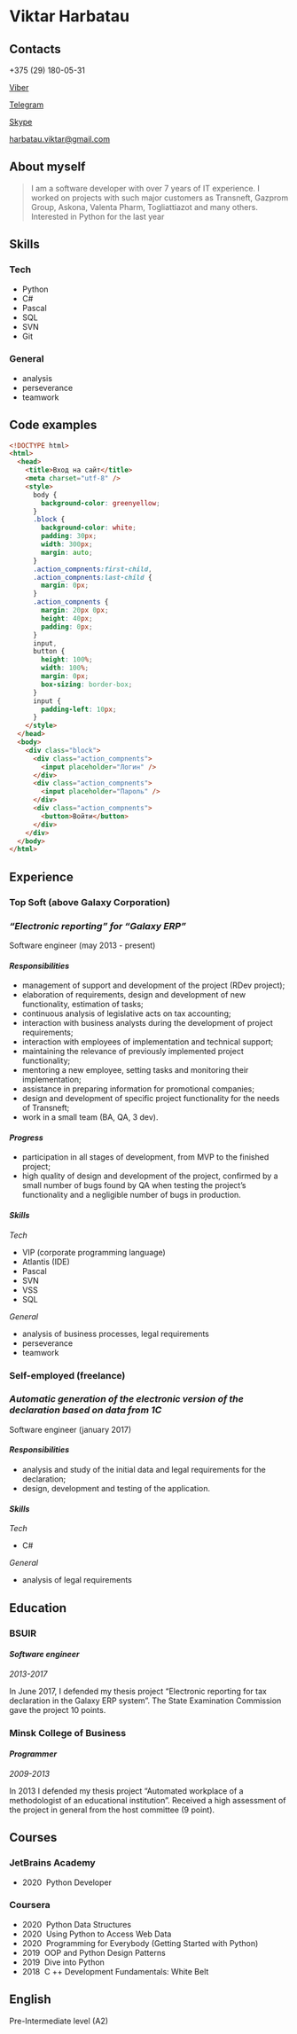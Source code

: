 # Viktar Harbatau

## Contacts

+375 (29) 180-05-31

[Viber](Viber://chat?number=375291800531)

[Telegram](https://t.me/Mamon1994)

[Skype](skype:live:opg007?chat)

<harbatau.viktar@gmail.com>

## About myself

> I am a software developer with over 7 years of IT experience. I worked on projects with such major customers as Transneft, Gazprom Group, Askona, Valenta Pharm, Togliattiazot and many others.  
> Interested in Python for the last year

## Skills

### Tech

- Python
- C#
- Pascal
- SQL
- SVN
- Git

### General

- analysis
- perseverance
- teamwork

## Code examples

```html
<!DOCTYPE html>
<html>
  <head>
    <title>Вход на сайт</title>
    <meta charset="utf-8" />
    <style>
      body {
        background-color: greenyellow;
      }
      .block {
        background-color: white;
        padding: 30px;
        width: 300px;
        margin: auto;
      }
      .action_compnents:first-child,
      .action_compnents:last-child {
        margin: 0px;
      }
      .action_compnents {
        margin: 20px 0px;
        height: 40px;
        padding: 0px;
      }
      input,
      button {
        height: 100%;
        width: 100%;
        margin: 0px;
        box-sizing: border-box;
      }
      input {
        padding-left: 10px;
      }
    </style>
  </head>
  <body>
    <div class="block">
      <div class="action_compnents">
        <input placeholder="Логин" />
      </div>
      <div class="action_compnents">
        <input placeholder="Пароль" />
      </div>
      <div class="action_compnents">
        <button>Войти</button>
      </div>
    </div>
  </body>
</html>
```

## Experience

### **Top Soft (above Galaxy Corporation)**

### _“Electronic reporting” for “Galaxy ERP”_

Software engineer (may 2013 - present)

#### _Responsibilities_

- management of support and development of the project (RDev project);
- elaboration of requirements, design and development of new functionality, estimation of tasks;
- continuous analysis of legislative acts on tax accounting;
- interaction with business analysts during the development of project requirements;
- interaction with employees of implementation and technical support;
- maintaining the relevance of previously implemented project functionality;
- mentoring a new employee, setting tasks and monitoring their implementation;
- assistance in preparing information for promotional companies;
- design and development of specific project functionality for the needs of Transneft;
- work in a small team (BA, QA, 3 dev).

#### _Progress_

- participation in all stages of development, from MVP to the finished project;
- high quality of design and development of the project, confirmed by a small number of bugs found by QA when testing the project’s functionality and a negligible number of bugs in production.

#### _Skills_

_Tech_

- VIP (corporate programming language)
- Atlantis (IDE)
- Pascal
- SVN
- VSS
- SQL

_General_

- analysis of business processes, legal requirements
- perseverance
- teamwork

### **Self-employed (freelance)**

### _Automatic generation of the electronic version of the declaration based on data from 1C_

Software engineer (january 2017)

#### _Responsibilities_

- analysis and study of the initial data and legal requirements for the declaration;
- design, development and testing of the application.

#### _Skills_

_Tech_

- C#

_General_

- analysis of legal requirements

## Education

### BSUIR

#### _Software engineer_

_2013-2017_

In June 2017, I defended my thesis project “Electronic reporting for tax declaration in the Galaxy ERP system”. The State Examination Commission gave the project 10 points.

### Minsk College of Business

#### _Programmer_

_2009-2013_

In 2013 I defended my thesis project “Automated workplace of a methodologist of an educational institution”. Received a high assessment of the project in general from the host committee (9 point).

## Courses

### JetBrains Academy

- 2020&nbsp;&nbsp;Python Developer

### Coursera

- 2020&nbsp;&nbsp;Python Data Structures
- 2020&nbsp;&nbsp;Using Python to Access Web Data
- 2020&nbsp;&nbsp;Programming for Everybody (Getting Started with Python)
- 2019&nbsp;&nbsp;OOP and Python Design Patterns
- 2019&nbsp;&nbsp;Dive into Python
- 2018&nbsp;&nbsp;C ++ Development Fundamentals: White Belt

## English

Pre-Intermediate level (A2)
